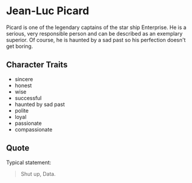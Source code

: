 # Jean-Luc Picard

Picard is one of the legendary captains of the star ship Enterprise. He is a serious, very responsible person and can be described as an exemplary superior. Of course, he is haunted by a sad past so his perfection doesn't get boring.

## Character Traits
* sincere
* honest
* wise
* successful
* haunted by sad past
* polite
* loyal
* passionate
* compassionate


## Quote
Typical statement:
> Shut up, Data.
